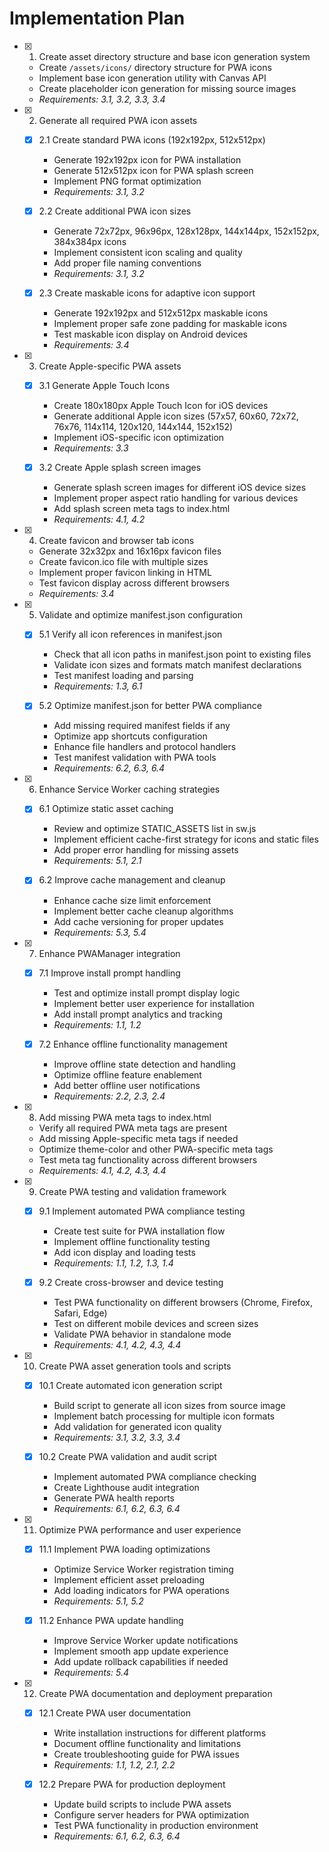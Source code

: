 # Implementation Plan

- [x] 1. Create asset directory structure and base icon generation system
  - Create `/assets/icons/` directory structure for PWA icons
  - Implement base icon generation utility with Canvas API
  - Create placeholder icon generation for missing source images
  - _Requirements: 3.1, 3.2, 3.3, 3.4_

- [x] 2. Generate all required PWA icon assets
  - [x] 2.1 Create standard PWA icons (192x192px, 512x512px)
    - Generate 192x192px icon for PWA installation
    - Generate 512x512px icon for PWA splash screen
    - Implement PNG format optimization
    - _Requirements: 3.1, 3.2_

  - [x] 2.2 Create additional PWA icon sizes
    - Generate 72x72px, 96x96px, 128x128px, 144x144px, 152x152px, 384x384px icons
    - Implement consistent icon scaling and quality
    - Add proper file naming conventions
    - _Requirements: 3.1, 3.2_

  - [x] 2.3 Create maskable icons for adaptive icon support
    - Generate 192x192px and 512x512px maskable icons
    - Implement proper safe zone padding for maskable icons
    - Test maskable icon display on Android devices
    - _Requirements: 3.4_

- [x] 3. Create Apple-specific PWA assets
  - [x] 3.1 Generate Apple Touch Icons
    - Create 180x180px Apple Touch Icon for iOS devices
    - Generate additional Apple icon sizes (57x57, 60x60, 72x72, 76x76, 114x114, 120x120, 144x144, 152x152)
    - Implement iOS-specific icon optimization
    - _Requirements: 3.3_

  - [x] 3.2 Create Apple splash screen images
    - Generate splash screen images for different iOS device sizes
    - Implement proper aspect ratio handling for various devices
    - Add splash screen meta tags to index.html
    - _Requirements: 4.1, 4.2_

- [x] 4. Create favicon and browser tab icons
  - Generate 32x32px and 16x16px favicon files
  - Create favicon.ico file with multiple sizes
  - Implement proper favicon linking in HTML
  - Test favicon display across different browsers
  - _Requirements: 3.4_

- [x] 5. Validate and optimize manifest.json configuration
  - [x] 5.1 Verify all icon references in manifest.json
    - Check that all icon paths in manifest.json point to existing files
    - Validate icon sizes and formats match manifest declarations
    - Test manifest loading and parsing
    - _Requirements: 1.3, 6.1_

  - [x] 5.2 Optimize manifest.json for better PWA compliance
    - Add missing required manifest fields if any
    - Optimize app shortcuts configuration
    - Enhance file handlers and protocol handlers
    - Test manifest validation with PWA tools
    - _Requirements: 6.2, 6.3, 6.4_

- [x] 6. Enhance Service Worker caching strategies
  - [x] 6.1 Optimize static asset caching
    - Review and optimize STATIC_ASSETS list in sw.js
    - Implement efficient cache-first strategy for icons and static files
    - Add proper error handling for missing assets
    - _Requirements: 5.1, 2.1_

  - [x] 6.2 Improve cache management and cleanup
    - Enhance cache size limit enforcement
    - Implement better cache cleanup algorithms
    - Add cache versioning for proper updates
    - _Requirements: 5.3, 5.4_

- [x] 7. Enhance PWAManager integration
  - [x] 7.1 Improve install prompt handling
    - Test and optimize install prompt display logic
    - Implement better user experience for installation
    - Add install prompt analytics and tracking
    - _Requirements: 1.1, 1.2_

  - [x] 7.2 Enhance offline functionality management
    - Improve offline state detection and handling
    - Optimize offline feature enablement
    - Add better offline user notifications
    - _Requirements: 2.2, 2.3, 2.4_

- [x] 8. Add missing PWA meta tags to index.html
  - Verify all required PWA meta tags are present
  - Add missing Apple-specific meta tags if needed
  - Optimize theme-color and other PWA-specific meta tags
  - Test meta tag functionality across different browsers
  - _Requirements: 4.1, 4.2, 4.3, 4.4_

- [x] 9. Create PWA testing and validation framework
  - [x] 9.1 Implement automated PWA compliance testing
    - Create test suite for PWA installation flow
    - Implement offline functionality testing
    - Add icon display and loading tests
    - _Requirements: 1.1, 1.2, 1.3, 1.4_

  - [x] 9.2 Create cross-browser and device testing
    - Test PWA functionality on different browsers (Chrome, Firefox, Safari, Edge)
    - Test on different mobile devices and screen sizes
    - Validate PWA behavior in standalone mode
    - _Requirements: 4.1, 4.2, 4.3, 4.4_

- [x] 10. Create PWA asset generation tools and scripts
  - [x] 10.1 Create automated icon generation script
    - Build script to generate all icon sizes from source image
    - Implement batch processing for multiple icon formats
    - Add validation for generated icon quality
    - _Requirements: 3.1, 3.2, 3.3, 3.4_

  - [x] 10.2 Create PWA validation and audit script
    - Implement automated PWA compliance checking
    - Create Lighthouse audit integration
    - Generate PWA health reports
    - _Requirements: 6.1, 6.2, 6.3, 6.4_

- [x] 11. Optimize PWA performance and user experience
  - [x] 11.1 Implement PWA loading optimizations
    - Optimize Service Worker registration timing
    - Implement efficient asset preloading
    - Add loading indicators for PWA operations
    - _Requirements: 5.1, 5.2_

  - [x] 11.2 Enhance PWA update handling
    - Improve Service Worker update notifications
    - Implement smooth app update experience
    - Add update rollback capabilities if needed
    - _Requirements: 5.4_

- [x] 12. Create PWA documentation and deployment preparation
  - [x] 12.1 Create PWA user documentation
    - Write installation instructions for different platforms
    - Document offline functionality and limitations
    - Create troubleshooting guide for PWA issues
    - _Requirements: 1.1, 1.2, 2.1, 2.2_

  - [x] 12.2 Prepare PWA for production deployment
    - Update build scripts to include PWA assets
    - Configure server headers for PWA optimization
    - Test PWA functionality in production environment
    - _Requirements: 6.1, 6.2, 6.3, 6.4_
